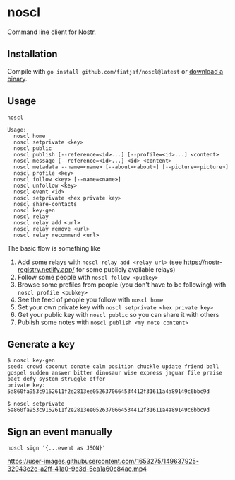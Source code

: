 # noscl

Command line client for [Nostr](https://github.com/fiatjaf/nostr).

## Installation

Compile with `go install github.com/fiatjaf/noscl@latest` or [download a binary](https://github.com/fiatjaf/noscl/releases).

## Usage

```
noscl

Usage:
  noscl home
  noscl setprivate <key>
  noscl public
  noscl publish [--reference=<id>...] [--profile=<id>...] <content>
  noscl message [--reference=<id>...] <id> <content>
  noscl metadata --name=<name> [--about=<about>] [--picture=<picture>]
  noscl profile <key>
  noscl follow <key> [--name=<name>]
  noscl unfollow <key>
  noscl event <id>
  noscl setprivate <hex private key>
  noscl share-contacts
  noscl key-gen
  noscl relay
  noscl relay add <url>
  noscl relay remove <url>
  noscl relay recommend <url>
```

The basic flow is something like

1. Add some relays with `noscl relay add <relay url>` (see https://nostr-registry.netlify.app/ for some publicly available relays)
2. Follow some people with `noscl follow <pubkey>`
3. Browse some profiles from people (you don't have to be following) with `noscl profile <pubkey>`
4. See the feed of people you follow with `noscl home`
5. Set your own private key with `noscl setprivate <hex private key>`
6. Get your public key with `noscl public` so you can share it with others
7. Publish some notes with `noscl publish <my note content>`

## Generate a key

```
$ noscl key-gen
seed: crowd coconut donate calm position chuckle update friend ball gospel sudden answer bitter dinosaur wise express jaguar file praise pact defy system struggle offer
private key: 5a860fa953c9162611f2e2813ee0526370664534412f31611a4a89149c6bbc9d

$ noscl setprivate 5a860fa953c9162611f2e2813ee0526370664534412f31611a4a89149c6bbc9d
```

## Sign an event manually

```
noscl sign '{...event as JSON}'
```

https://user-images.githubusercontent.com/1653275/149637925-32943e2e-a2ff-41a0-9e3d-5ea1a60c84ae.mp4
